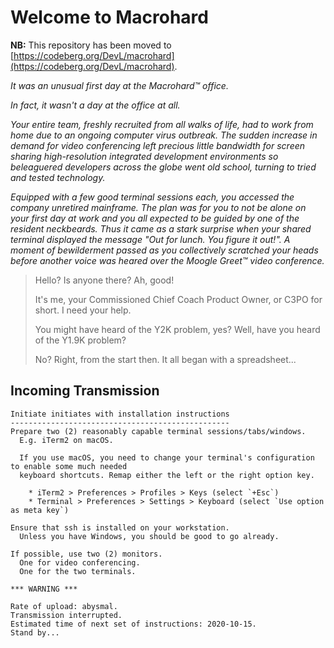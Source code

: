 # Welcome to Macrohard

**NB:** This repository has been moved to [https://codeberg.org/DevL/macrohard](https://codeberg.org/DevL/macrohard).

_It was an unusual first day at the Macrohard™ office._

_In fact, it wasn't a day at the office at all._

_Your entire team, freshly recruited from all walks of life, had to work from home due to an ongoing computer virus outbreak. The sudden increase in demand for video conferencing left precious little bandwidth for screen sharing high-resolution integrated development environments so beleaguered developers across the globe went old school, turning to tried and tested technology._

_Equipped with a few good terminal sessions each, you accessed the company unretired mainframe. The plan was for you to not be alone on your first day at work and you all expected to be guided by one of the resident neckbeards. Thus it came as a stark surprise when your shared terminal displayed the message "Out for lunch. You figure it out!". A moment of bewilderment passed as you collectively scratched your heads before another voice was heared over the Moogle Greet™ video conference._

> Hello? Is anyone there? Ah, good! 
>
> It's me, your Commissioned Chief Coach Product Owner, or C3PO for short. I need your help.
>
> You might have heard of the Y2K problem, yes? Well, have you heard of the Y1.9K problem?
>
> No? Right, from the start then. It all began with a spreadsheet...


## Incoming Transmission

```
Initiate initiates with installation instructions
-------------------------------------------------
Prepare two (2) reasonably capable terminal sessions/tabs/windows.
  E.g. iTerm2 on macOS.

  If you use macOS, you need to change your terminal's configuration to enable some much needed
  keyboard shortcuts. Remap either the left or the right option key.

    * iTerm2 > Preferences > Profiles > Keys (select `+Esc`)
    * Terminal > Preferences > Settings > Keyboard (select `Use option as meta key`)

Ensure that ssh is installed on your workstation.
  Unless you have Windows, you should be good to go already.

If possible, use two (2) monitors.
  One for video conferencing.
  One for the two terminals.

*** WARNING ***

Rate of upload: abysmal.
Transmission interrupted.
Estimated time of next set of instructions: 2020-10-15.
Stand by...
```
